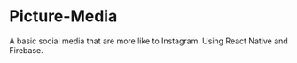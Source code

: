 # Picture-Media
A basic social media that are more like to Instagram. Using React Native and Firebase.

